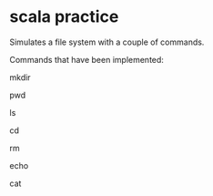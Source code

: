 # scala practice
Simulates a file system with a couple of commands.

Commands that have been implemented:

mkdir

pwd

ls

cd

rm

echo

cat
